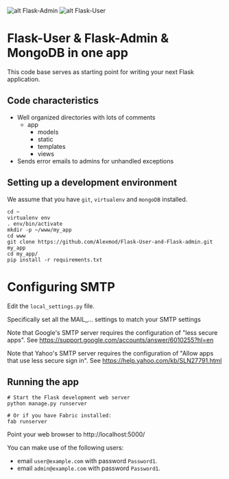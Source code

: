![alt Flask-Admin ](https://habrastorage.org/webt/z7/px/gy/z7pxgyd_xbxh2mdm1_unc38o0bo.png)
![alt Flask-User ](https://habrastorage.org/webt/hq/ep/wj/hqepwjev4pucazix5ztzqw9pvk0.png)

# Flask-User & Flask-Admin & MongoDB in one app

This code base serves as starting point for writing your next Flask application.

## Code characteristics

* Well organized directories with lots of comments
    * app
        * models
        * static
        * templates
        * views
* Sends error emails to admins for unhandled exceptions


## Setting up a development environment

We assume that you have `git`, `virtualenv` and `mongoDB` installed.

    cd ~
    virtualenv env
    . env/bin/activate
    mkdir -p ~/www/my_app
    cd www
    git clone https://github.com/Alexmod/Flask-User-and-Flask-admin.git  my_app
    cd my_app/
    pip install -r requirements.txt

   
# Configuring SMTP

Edit the `local_settings.py` file.

Specifically set all the MAIL_... settings to match your SMTP settings

Note that Google's SMTP server requires the configuration of "less secure apps".
See https://support.google.com/accounts/answer/6010255?hl=en

Note that Yahoo's SMTP server requires the configuration of "Allow apps that use less secure sign in".
See https://help.yahoo.com/kb/SLN27791.html



## Running the app

    # Start the Flask development web server
    python manage.py runserver

    # Or if you have Fabric installed:
    fab runserver

Point your web browser to http://localhost:5000/

You can make use of the following users:
- email `user@example.com` with password `Password1`.
- email `admin@example.com` with password `Password1`.
